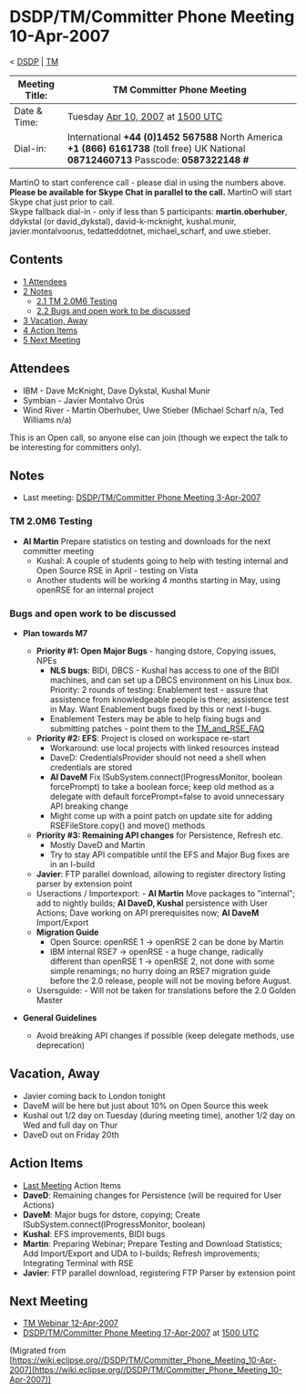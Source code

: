 

DSDP/TM/Committer Phone Meeting 10-Apr-2007
===========================================

< [DSDP](./DSDP "DSDP")‎ | [TM](./DSDP/TM "DSDP/TM")

| Meeting Title: | **TM Committer Phone Meeting** |
| --- | --- |
| Date & Time: | Tuesday [Apr 10, 2007](./index.php?title=Apr_10,_2007&action=edit&redlink=1 "Apr 10, 2007 (page does not exist)") at [1500 UTC](http://www.timeanddate.com/worldclock/meetingdetails.html?year=2007&month=4&day=10&hour=15&min=00&sec=0&p1=224&p2=159&p3=250&p4=136&p5=223&iv=1800) |
| Dial-in: | International **+44 (0)1452 567588**   North America **+1 (866) 6161738** (toll free)   UK National **08712460713**   Passcode: **0587322148 #** |

MartinO to start conference call - please dial in using the numbers above.  
**Please be available for Skype Chat in parallel to the call.** MartinO will start Skype chat just prior to call.  
Skype fallback dial-in - only if less than 5 participants: **martin.oberhuber**, ddykstal (or david\_dykstal), david-k-mcknight, kushal.munir, javier.montalvoorus, tedatteddotnet, michael\_scharf, and uwe.stieber.  

Contents
--------

*   [1 Attendees](#Attendees)
*   [2 Notes](#Notes)
    *   [2.1 TM 2.0M6 Testing](#TM-2.0M6-Testing)
    *   [2.2 Bugs and open work to be discussed](#Bugs-and-open-work-to-be-discussed)
*   [3 Vacation, Away](#Vacation.2C-Away)
*   [4 Action Items](#Action-Items)
*   [5 Next Meeting](#Next-Meeting)

Attendees
---------

*   IBM - Dave McKnight, Dave Dykstal, Kushal Munir
*   Symbian - Javier Montalvo Orús
*   Wind River - Martin Oberhuber, Uwe Stieber (Michael Scharf n/a, Ted Williams n/a)

This is an Open call, so anyone else can join (though we expect the talk to be interesting for committers only).

Notes
-----

*   Last meeting: [DSDP/TM/Committer Phone Meeting 3-Apr-2007](./DSDP/TM/Committer_Phone_Meeting_3-Apr-2007 "DSDP/TM/Committer Phone Meeting 3-Apr-2007")

### TM 2.0M6 Testing

*   **AI Martin** Prepare statistics on testing and downloads for the next committer meeting
    *   Kushal: A couple of students going to help with testing internal and Open Source RSE in April - testing on Vista
    *   Another students will be working 4 months starting in May, using openRSE for an internal project

### Bugs and open work to be discussed

*   **Plan towards M7**
    *   **Priority #1: Open Major Bugs** \- hanging dstore, Copying issues, NPEs
        *   **NLS bugs**: BIDI, DBCS - Kushal has access to one of the BIDI machines, and can set up a DBCS environment on his Linux box. Priority: 2 rounds of testing: Enablement test - assure that assistence from knowledgeable people is there; assistence test in May. Want Enablement bugs fixed by this or next I-bugs.
        *   Enablement Testers may be able to help fixing bugs and submitting patches - point them to the [TM\_and\_RSE_FAQ](./TM_and_RSE_FAQ "TM and RSE FAQ")
    *   **Priority #2: EFS**: Project is closed on workspace re-start
        *   Workaround: use local projects with linked resources instead
        *   DaveD: CredentialsProvider should not need a shell when credentials are stored
        *   **AI DaveM** Fix ISubSystem.connect(IProgressMonitor, boolean forcePrompt) to take a boolean force; keep old method as a delegate with default forcePrompt=false to avoid unnecessary API breaking change
        *   Might come up with a point patch on update site for adding RSEFileStore.copy() and move() methods
    *   **Priority #3: Remaining API changes** for Persistence, Refresh etc.
        *   Mostly DaveD and Martin
        *   Try to stay API compatible until the EFS and Major Bug fixes are in an I-build
    *   **Javier**: FTP parallel download, allowing to register directory listing parser by extension point
    *   Useractions / Importexport: - **AI Martin** Move packages to "internal"; add to nightly builds; **AI DaveD, Kushal** persistence with User Actions; Dave working on API prerequisites now; **AI DaveM** Import/Export
    *   **Migration Guide**
        *   Open Source: openRSE 1 -> openRSE 2 can be done by Martin
        *   IBM internal RSE7 -> openRSE - a huge change, radically different than openRSE 1 -> openRSE 2, not done with some simple renamings; no hurry doing an RSE7 migration guide before the 2.0 release, people will not be moving before August.
    *   Usersguide: - Will not be taken for translations before the 2.0 Golden Master

  

*   **General Guidelines**
    *   Avoid breaking API changes if possible (keep delegate methods, use deprecation)

Vacation, Away
--------------

*   Javier coming back to London tonight
*   DaveM will be here but just about 10% on Open Source this week
*   Kushal out 1/2 day on Tuesday (during meeting time), another 1/2 day on Wed and full day on Thur
*   DaveD out on Friday 20th

Action Items
------------

*   [Last Meeting](./DSDP/TM/Committer_Phone_Meeting_3-Apr-2007#Action_Items "DSDP/TM/Committer Phone Meeting 3-Apr-2007") Action Items
*   **DaveD**: Remaining changes for Persistence (will be required for User Actions)
*   **DaveM**: Major bugs for dstore, copying; Create ISubSystem.connect(IProgressMonitor, boolean)
*   **Kushal**: EFS improvements, BIDI bugs
*   **Martin**: Preparing Webinar; Prepare Testing and Download Statistics; Add Import/Export and UDA to I-builds; Refresh improvements; Integrating Terminal with RSE
*   **Javier**: FTP parallel download, registering FTP Parser by extension point

Next Meeting
------------

*   [TM Webinar 12-Apr-2007](https://www.eclipse.org/community/webinars.php#TM)
*   [DSDP/TM/Committer Phone Meeting 17-Apr-2007](./DSDP/TM/Committer_Phone_Meeting_17-Apr-2007 "DSDP/TM/Committer Phone Meeting 17-Apr-2007") at [1500 UTC](http://www.timeanddate.com/worldclock/meetingdetails.html?year=2007&month=4&day=17&hour=15&min=00&sec=0&p1=224&p2=159&p3=250&p4=136&p5=223&iv=1800)


(Migrated from [https://wiki.eclipse.org//DSDP/TM/Committer_Phone_Meeting_10-Apr-2007](https://wiki.eclipse.org//DSDP/TM/Committer_Phone_Meeting_10-Apr-2007))